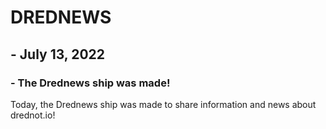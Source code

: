 # DREDNEWS

## - July 13, 2022
### - The Drednews ship was made!
Today, the Drednews ship was made to share information and news about drednot.io!
